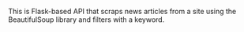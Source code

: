 This is Flask-based API that scraps news articles from a site using the BeautifulSoup library and filters with a keyword.
